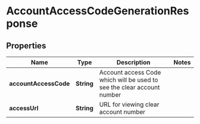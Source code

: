 # AccountAccessCodeGenerationResponse

## Properties
Name | Type | Description | Notes
------------ | ------------- | ------------- | -------------
**accountAccessCode** | **String** | Account access Code which will be used to see the clear account number | 
**accessUrl** | **String** | URL for viewing clear account number | 
